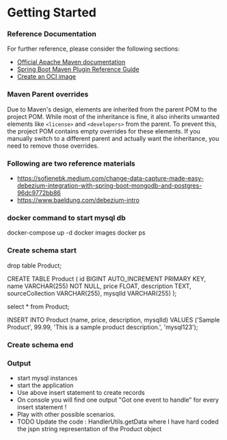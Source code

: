 # Getting Started

### Reference Documentation
For further reference, please consider the following sections:

* [Official Apache Maven documentation](https://maven.apache.org/guides/index.html)
* [Spring Boot Maven Plugin Reference Guide](https://docs.spring.io/spring-boot/docs/3.3.1/maven-plugin/reference/html/)
* [Create an OCI image](https://docs.spring.io/spring-boot/docs/3.3.1/maven-plugin/reference/html/#build-image)

### Maven Parent overrides

Due to Maven's design, elements are inherited from the parent POM to the project POM.
While most of the inheritance is fine, it also inherits unwanted elements like `<license>` and `<developers>` from the parent.
To prevent this, the project POM contains empty overrides for these elements.
If you manually switch to a different parent and actually want the inheritance, you need to remove those overrides.

### Following are two reference materials
* https://sofienebk.medium.com/change-data-capture-made-easy-debezium-integration-with-spring-boot-mongodb-and-postgres-96dc9772bb86
* https://www.baeldung.com/debezium-intro

### docker command to start mysql db
docker-compose up -d
docker images
docker ps

### Create schema start
drop table Product;

CREATE TABLE Product (
id BIGINT AUTO_INCREMENT PRIMARY KEY,
name VARCHAR(255) NOT NULL,
price FLOAT,
description TEXT,
sourceCollection VARCHAR(255),
mysqlId VARCHAR(255)
);

select * from Product;

INSERT INTO Product (name, price, description, mysqlId) VALUES ('Sample Product', 99.99, 'This is a sample product description.', 'mysql123');
### Create schema end

### Output 
* start mysql instances
* start the application 
* Use above insert statement to create records
* On console you will find one output "Got one event to handle" for every insert statement !
* Play with other possible scenarios.
* TODO Update the code : HandlerUtils.getData where I have hard coded the jspn string representation of the Product object


